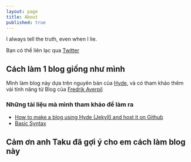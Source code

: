 ```yaml
---
layout: page
title: About
published: true
---
```


<p class="message">
  I always tell the truth, even when I lie.

</p>

Bạn có thể liên lạc qua [Twitter](https://twitter.com/merlin7vv4)

## Cách làm 1 blog giống như mình

Mình làm blog này dựa trên nguyên bản của [Hyde](https://github.com/poole/hyde), và có tham khảo thêm vài tính năng từ Blog của [Fredrik Averpil](https://github.com/fredrikaverpil/fredrikaverpil.github.io)
### Những tài liệu mà mình tham khảo để làm ra

* [How to make a blog using Hyde (Jekyll) and host it on Github ](https://medium.com/@jashmehta3300/how-to-make-a-blog-using-hyde-jekyll-and-host-it-on-github-pages-42123c239b8)
* [Basic Syntax](https://www.markdownguide.org/basic-syntax/)

## Cảm ơn anh Taku đã gợi ý cho em cách làm blog này
